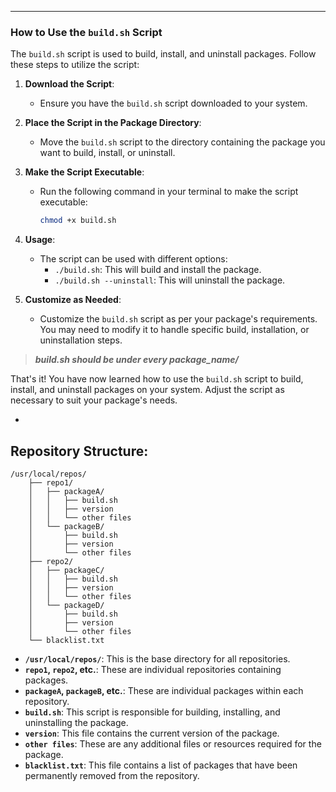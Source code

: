 ---

### How to Use the `build.sh` Script

The `build.sh` script is used to build, install, and uninstall packages. Follow these steps to utilize the script:

1. **Download the Script**:
   - Ensure you have the `build.sh` script downloaded to your system.

2. **Place the Script in the Package Directory**:
   - Move the `build.sh` script to the directory containing the package you want to build, install, or uninstall.

3. **Make the Script Executable**:
   - Run the following command in your terminal to make the script executable:
     ```bash
     chmod +x build.sh
     ```

4. **Usage**:
   - The script can be used with different options:
     - `./build.sh`: This will build and install the package.
     - `./build.sh --uninstall`: This will uninstall the package.
   
5. **Customize as Needed**:
   - Customize the `build.sh` script as per your package's requirements. You may need to modify it to handle specific build, installation, or uninstallation steps.

> ***build.sh should be under every package_name/***

That's it! You have now learned how to use the `build.sh` script to build, install, and uninstall packages on your system. Adjust the script as necessary to suit your package's needs.

-
Repository Structure:
-

```
/usr/local/repos/
    ├── repo1/
    │   ├── packageA/
    │   │   ├── build.sh
    │   │   ├── version
    │   │   └── other files
    │   └── packageB/
    │       ├── build.sh
    │       ├── version
    │       └── other files
    ├── repo2/
    │   ├── packageC/
    │   │   ├── build.sh
    │   │   ├── version
    │   │   └── other files
    │   └── packageD/
    │       ├── build.sh
    │       ├── version
    │       └── other files
    └── blacklist.txt
```

- **`/usr/local/repos/`**: This is the base directory for all repositories.
- **`repo1`, `repo2`, etc.**: These are individual repositories containing packages.
- **`packageA`, `packageB`, etc.**: These are individual packages within each repository.
- **`build.sh`**: This script is responsible for building, installing, and uninstalling the package.
- **`version`**: This file contains the current version of the package.
- **`other files`**: These are any additional files or resources required for the package.
- **`blacklist.txt`**: This file contains a list of packages that have been permanently removed from the repository.
